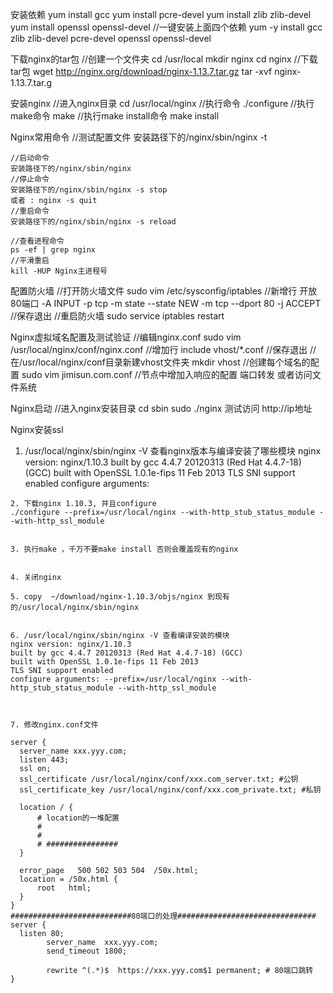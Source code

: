 安装依赖
	yum install gcc
	yum install pcre-devel
	yum install zlib zlib-devel
	yum install openssl openssl-devel
	//一键安装上面四个依赖
	yum -y install gcc zlib zlib-devel pcre-devel openssl openssl-devel
	
下载nginx的tar包
	//创建一个文件夹
	cd /usr/local
	mkdir nginx
	cd nginx
	//下载tar包
	wget http://nginx.org/download/nginx-1.13.7.tar.gz
	tar -xvf nginx-1.13.7.tar.g

安装nginx
	//进入nginx目录
	cd /usr/local/nginx
	//执行命令
	./configure
	//执行make命令
	make
	//执行make install命令
	make install
	
Nginx常用命令
	//测试配置文件
	安装路径下的/nginx/sbin/nginx -t
	
	//启动命令
	安装路径下的/nginx/sbin/nginx
	//停止命令
	安装路径下的/nginx/sbin/nginx -s stop
	或者 : nginx -s quit
	//重启命令
	安装路径下的/nginx/sbin/nginx -s reload
	
	//查看进程命令
	ps -ef | grep nginx
	//平滑重启
	kill -HUP Nginx主进程号
	
配置防火墙
	//打开防火墙文件
	sudo vim /etc/sysconfig/iptables
	//新增行  开放80端口
	-A INPUT -p tcp -m state --state NEW -m tcp --dport 80 -j ACCEPT
	//保存退出
	//重启防火墙
	sudo service iptables restart
	
Nginx虚拟域名配置及测试验证
	//编辑nginx.conf
	sudo vim /usr/local/nginx/conf/nginx.conf
	//增加行 
	include vhost/*.conf
	//保存退出
	//在/usr/local/nginx/conf目录新建vhost文件夹
	mkdir vhost
	//创建每个域名的配置
	sudo vim jimisun.com.conf
	//节点中增加入响应的配置 端口转发  或者访问文件系统

Nginx启动
	//进入nginx安装目录
	cd sbin
	sudo ./nginx
	测试访问
	http://ip地址
	
Nginx安装ssl
   1. /usr/local/nginx/sbin/nginx -V 查看nginx版本与编译安装了哪些模块
	nginx version: nginx/1.10.3
	built by gcc 4.4.7 20120313 (Red Hat 4.4.7-18) (GCC)
	built with OpenSSL 1.0.1e-fips 11 Feb 2013
	TLS SNI support enabled
	configure arguments:


	2. 下载nginx 1.10.3, 并且configure
	./configure --prefix=/usr/local/nginx --with-http_stub_status_module --with-http_ssl_module


	3. 执行make ，千万不要make install 否则会覆盖现有的nginx


	4. 关闭nginx

	5. copy  ~/download/nginx-1.10.3/objs/nginx 到现有的/usr/local/nginx/sbin/nginx


	6. /usr/local/nginx/sbin/nginx -V 查看编译安装的模块
	nginx version: nginx/1.10.3
	built by gcc 4.4.7 20120313 (Red Hat 4.4.7-18) (GCC)
	built with OpenSSL 1.0.1e-fips 11 Feb 2013
	TLS SNI support enabled
	configure arguments: --prefix=/usr/local/nginx --with-http_stub_status_module --with-http_ssl_module



	7. 修改nginx.conf文件

	server {
	  server_name xxx.yyy.com;
	  listen 443;
	  ssl on;
	  ssl_certificate /usr/local/nginx/conf/xxx.com_server.txt; #公钥
	  ssl_certificate_key /usr/local/nginx/conf/xxx.com_private.txt; #私钥

	  location / {
		  # location的一堆配置
		  # 
		  #
		  # ################
	  }

	  error_page   500 502 503 504  /50x.html;
	  location = /50x.html {
		  root   html;
	  }
	}
	###########################80端口的处理###############################
	server {
	  listen 80;
			server_name  xxx.yyy.com;
			send_timeout 1800;

			rewrite ^(.*)$  https://xxx.yyy.com$1 permanent; # 80端口跳转
	}
	
	